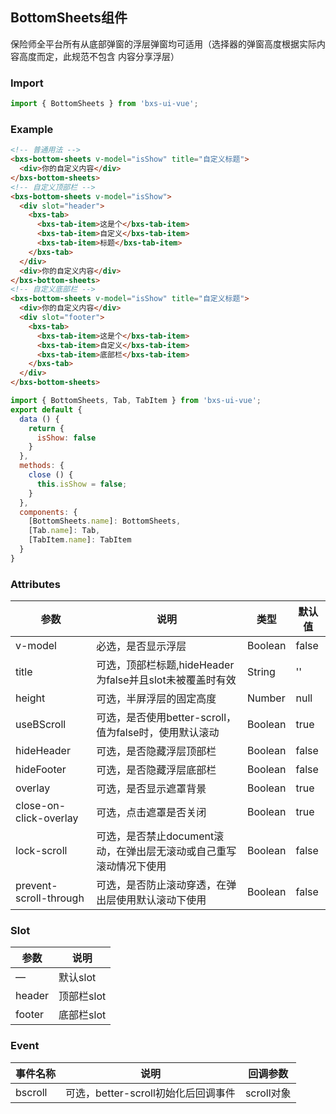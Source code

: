 ## BottomSheets组件
保险师全平台所有从底部弹窗的浮层弹窗均可适用（选择器的弹窗高度根据实际内容高度而定，此规范不包含
内容分享浮层）

### Import
```js
import { BottomSheets } from 'bxs-ui-vue';
```

### Example
```html
<!-- 普通用法 -->
<bxs-bottom-sheets v-model="isShow" title="自定义标题">
  <div>你的自定义内容</div>
</bxs-bottom-sheets>
<!-- 自定义顶部栏 -->
<bxs-bottom-sheets v-model="isShow">
  <div slot="header">
    <bxs-tab>
      <bxs-tab-item>这是个</bxs-tab-item>
      <bxs-tab-item>自定义</bxs-tab-item>
      <bxs-tab-item>标题</bxs-tab-item>
    </bxs-tab>
  </div>
  <div>你的自定义内容</div>
</bxs-bottom-sheets>
<!-- 自定义底部栏 -->
<bxs-bottom-sheets v-model="isShow" title="自定义标题">
  <div>你的自定义内容</div>
  <div slot="footer">
    <bxs-tab>
      <bxs-tab-item>这是个</bxs-tab-item>
      <bxs-tab-item>自定义</bxs-tab-item>
      <bxs-tab-item>底部栏</bxs-tab-item>
    </bxs-tab>
  </div>
</bxs-bottom-sheets>
```
```js
import { BottomSheets, Tab, TabItem } from 'bxs-ui-vue';
export default {
  data () {
    return {
      isShow: false
    }
  },
  methods: {
    close () {
      this.isShow = false;
    }
  },
  components: {
    [BottomSheets.name]: BottomSheets,
    [Tab.name]: Tab,
    [TabItem.name]: TabItem
  }
}
```

### Attributes
| 参数| 说明 | 类型 | 默认值 |
| --- | --- | --- |  --- |
| v-model | 必选，是否显示浮层 | Boolean | false |
| title | 可选，顶部栏标题,hideHeader为false并且slot未被覆盖时有效 | String | '' |
| height | 可选，半屏浮层的固定高度 | Number | null |
| useBScroll | 可选，是否使用better-scroll，值为false时，使用默认滚动 | Boolean | true |
| hideHeader | 可选，是否隐藏浮层顶部栏 | Boolean | false |
| hideFooter | 可选，是否隐藏浮层底部栏 | Boolean | false |
| overlay | 可选，是否显示遮罩背景 | Boolean | true |
| close-on-click-overlay | 可选，点击遮罩是否关闭 | Boolean | true |
| lock-scroll | 可选，是否禁止document滚动，在弹出层无滚动或自己重写滚动情况下使用 | Boolean | false |
| prevent-scroll-through | 可选，是否防止滚动穿透，在弹出层使用默认滚动下使用 | Boolean | false |

### Slot
| 参数 | 说明 |
| --- | --- |
| — | 默认slot |
| header | 顶部栏slot |
| footer | 底部栏slot |

### Event
| 事件名称 | 说明 | 回调参数 |
| --- | --- | --- |
| bscroll | 可选，better-scroll初始化后回调事件 | scroll对象 |
